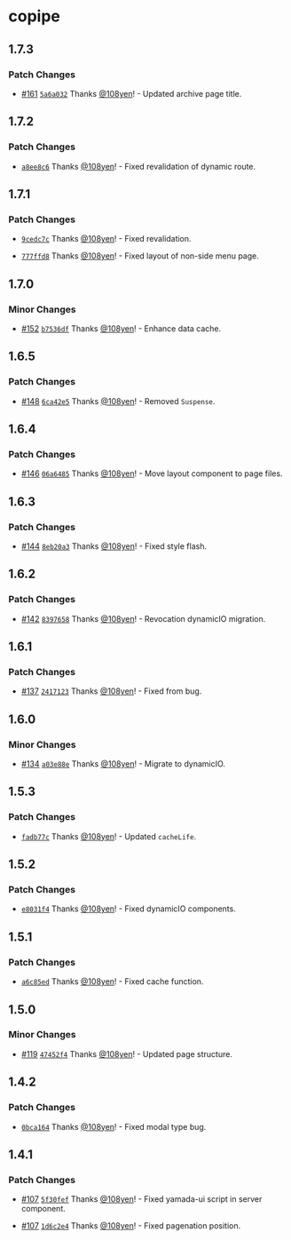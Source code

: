 # copipe

## 1.7.3

### Patch Changes

- [#161](https://github.com/108yen/copipe/pull/161) [`5a6a032`](https://github.com/108yen/copipe/commit/5a6a032addd41b993709ca724589b47f120e9323) Thanks [@108yen](https://github.com/108yen)! - Updated archive page title.

## 1.7.2

### Patch Changes

- [`a8ee8c6`](https://github.com/108yen/copipe/commit/a8ee8c6e417b0fe27de3355cf320452020bb2ecc) Thanks [@108yen](https://github.com/108yen)! - Fixed revalidation of dynamic route.

## 1.7.1

### Patch Changes

- [`9cedc7c`](https://github.com/108yen/copipe/commit/9cedc7cf785b5c5a3d4c7eb6e2bac5fe132c56d5) Thanks [@108yen](https://github.com/108yen)! - Fixed revalidation.

- [`777ffd8`](https://github.com/108yen/copipe/commit/777ffd8adf88a74293ba70969d62d388f8efa992) Thanks [@108yen](https://github.com/108yen)! - Fixed layout of non-side menu page.

## 1.7.0

### Minor Changes

- [#152](https://github.com/108yen/copipe/pull/152) [`b7536df`](https://github.com/108yen/copipe/commit/b7536dfdd61c1de3d796e68e0a469e82eed8fe50) Thanks [@108yen](https://github.com/108yen)! - Enhance data cache.

## 1.6.5

### Patch Changes

- [#148](https://github.com/108yen/copipe/pull/148) [`6ca42e5`](https://github.com/108yen/copipe/commit/6ca42e5ad32e77e70278142a6667adc75dab5a23) Thanks [@108yen](https://github.com/108yen)! - Removed `Suspense`.

## 1.6.4

### Patch Changes

- [#146](https://github.com/108yen/copipe/pull/146) [`06a6485`](https://github.com/108yen/copipe/commit/06a6485b1f55869aeb57470df24ac16919886607) Thanks [@108yen](https://github.com/108yen)! - Move layout component to page files.

## 1.6.3

### Patch Changes

- [#144](https://github.com/108yen/copipe/pull/144) [`8eb20a3`](https://github.com/108yen/copipe/commit/8eb20a3d4a7e767b341f2bc8cac13a091433a8ea) Thanks [@108yen](https://github.com/108yen)! - Fixed style flash.

## 1.6.2

### Patch Changes

- [#142](https://github.com/108yen/copipe/pull/142) [`8397658`](https://github.com/108yen/copipe/commit/839765880584112564c634105b5ccd6b0e188117) Thanks [@108yen](https://github.com/108yen)! - Revocation dynamicIO migration.

## 1.6.1

### Patch Changes

- [#137](https://github.com/108yen/copipe/pull/137) [`2417123`](https://github.com/108yen/copipe/commit/24171235f24aa070f6f890d244eb650136f5a054) Thanks [@108yen](https://github.com/108yen)! - Fixed from bug.

## 1.6.0

### Minor Changes

- [#134](https://github.com/108yen/copipe/pull/134) [`a03e88e`](https://github.com/108yen/copipe/commit/a03e88eb17d2d78305e55f83de6475272a41ae04) Thanks [@108yen](https://github.com/108yen)! - Migrate to dynamicIO.

## 1.5.3

### Patch Changes

- [`fadb77c`](https://github.com/108yen/copipe/commit/fadb77c04dd1813c3eeca3a3baee9ef58a5f623d) Thanks [@108yen](https://github.com/108yen)! - Updated `cacheLife`.

## 1.5.2

### Patch Changes

- [`e8031f4`](https://github.com/108yen/copipe/commit/e8031f4a19dd7b493d54e07c36dfbc9687fe9896) Thanks [@108yen](https://github.com/108yen)! - Fixed dynamicIO components.

## 1.5.1

### Patch Changes

- [`a6c85ed`](https://github.com/108yen/copipe/commit/a6c85ed69f9e9b46b37ea764992db76433915a8f) Thanks [@108yen](https://github.com/108yen)! - Fixed cache function.

## 1.5.0

### Minor Changes

- [#119](https://github.com/108yen/copipe/pull/119) [`47452f4`](https://github.com/108yen/copipe/commit/47452f42258f4c9b4a2322787ddd4a69998e34cc) Thanks [@108yen](https://github.com/108yen)! - Updated page structure.

## 1.4.2

### Patch Changes

- [`0bca164`](https://github.com/108yen/copipe/commit/0bca164f17a9f03e59d2e46598cd72945dd42f1b) Thanks [@108yen](https://github.com/108yen)! - Fixed modal type bug.

## 1.4.1

### Patch Changes

- [#107](https://github.com/108yen/copipe/pull/107) [`5f30fef`](https://github.com/108yen/copipe/commit/5f30fef091735919f2ecaef7e46fac4faf96d27b) Thanks [@108yen](https://github.com/108yen)! - Fixed yamada-ui script in server component.

- [#107](https://github.com/108yen/copipe/pull/107) [`1d6c2e4`](https://github.com/108yen/copipe/commit/1d6c2e4b78f492067d876d5d04c062e02abe9f5a) Thanks [@108yen](https://github.com/108yen)! - Fixed pagenation position.
